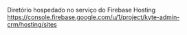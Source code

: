 Diretório hospedado no serviço do Firebase Hosting
https://console.firebase.google.com/u/1/project/kyte-admin-crm/hosting/sites